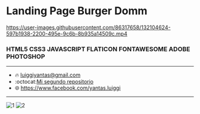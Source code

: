 # Landing Page Burger Domm
https://user-images.githubusercontent.com/86317658/132104624-597b1938-2200-495e-9c6b-8b935a14509c.mp4

### HTML5 CSS3 JAVASCRIPT FLATICON FONTAWESOME ADOBE PHOTOSHOP
___
- :fire: luiggiyantas@gmail.com
- :octocat:[Mi segundo repositorio](https://github.com/LuiggiCF/SistemaEstacionamiento "LuiggiCF")
- :globe_with_meridians: <https://www.facebook.com/yantas.luiggi>
___

![1](https://user-images.githubusercontent.com/86317658/132104763-6c717853-87b1-480c-84ad-ca4ba5a0fdab.png)
![2](https://user-images.githubusercontent.com/86317658/132104767-a4db1687-ba16-4f13-b22a-688333825cd9.png)
